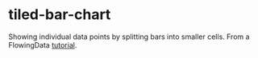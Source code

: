 # tiled-bar-chart

Showing individual data points by splitting bars into smaller cells. From a FlowingData [tutorial](https://flowingdata.com/2018/09/20/tiled-bar-chart-d3-js/).
 

